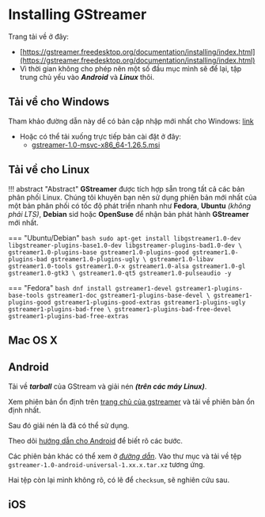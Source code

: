 # Installing GStreamer

Trang tải về ở đây:

- [https://gstreamer.freedesktop.org/documentation/installing/index.html](https://gstreamer.freedesktop.org/documentation/installing/index.html)
- Vì thời gian không cho phép nên một số đầu mục mình sẽ để lại, tập trung chủ yếu vào __*Android*__ và __*Linux*__ thôi.

## Tải về cho Windows

Tham khảo đường dẫn này dể có bản cập nhập mới nhất cho Windows: [link](https://gstreamer.freedesktop.org/download/#windows)

- Hoặc có thể tải xuống trực tiếp bản cài đặt ở đây: 
    - [gstreamer-1.0-msvc-x86_64-1.26.5.msi](https://gstreamer.freedesktop.org/data/pkg/windows/1.26.5/msvc/gstreamer-1.0-msvc-x86_64-1.26.5.msi)

## Tải về cho Linux

!!! abstract "Abstract"
    __GStreamer__ được tích hợp sẵn trong tất cả các bản phân phối Linux. Chúng tôi khuyên bạn nên sử dụng phiên bản mới nhất của một bản phân phối có tốc độ phát triển nhanh như __Fedora__, __Ubuntu__ _(không phải LTS)_, __Debian__ sid hoặc __OpenSuse__ để nhận bản phát hành __GStreamer__ mới nhất.

=== "Ubuntu/Debian"
    ```bash
    sudo apt-get install libgstreamer1.0-dev libgstreamer-plugins-base1.0-dev libgstreamer-plugins-bad1.0-dev \
    gstreamer1.0-plugins-base gstreamer1.0-plugins-good gstreamer1.0-plugins-bad gstreamer1.0-plugins-ugly \
    gstreamer1.0-libav gstreamer1.0-tools gstreamer1.0-x gstreamer1.0-alsa gstreamer1.0-gl gstreamer1.0-gtk3 \
    gstreamer1.0-qt5 gstreamer1.0-pulseaudio -y
    ```

=== "Fedora"
    ```bash
    dnf install gstreamer1-devel gstreamer1-plugins-base-tools gstreamer1-doc gstreamer1-plugins-base-devel \
    gstreamer1-plugins-good gstreamer1-plugins-good-extras gstreamer1-plugins-ugly gstreamer1-plugins-bad-free \
    gstreamer1-plugins-bad-free-devel gstreamer1-plugins-bad-free-extras
    ```

## Mac OS X

## Android

Tải về __*tarball*__ của GStream và giải nén __*(trên các máy Linux)*__.

Xem phiên bản ổn định trên [trang chủ của gstreamer](https://gstreamer.freedesktop.org/download/#android) và tải về phiên bản ổn định nhất.

Sau đó giải nén là đã có thể sử dụng.

Theo dõi [hướng dẫn cho Android](gstreamer-android-tutorial-1.md) để biết rõ các bước.

Các phiên bản khác có thể xem ở [_đường dẫn_](https://gstreamer.freedesktop.org/data/pkg/android/). Vào thư mục và tải về tệp `gstreamer-1.0-android-universal-1.xx.x.tar.xz` tương ứng.

Hai tệp còn lại mình không rõ, có lẽ để `checksum`, sẽ nghiên cứu sau.

## iOS